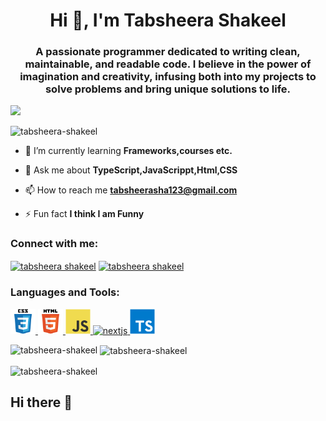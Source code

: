 
<h1 align="center">Hi 👋, I'm Tabsheera Shakeel</h1>
<h3 align="center">A passionate programmer dedicated to writing clean, maintainable, and readable code. I believe in the power of imagination and creativity, infusing both into my projects to solve problems and bring unique solutions to life.</h3>
<p align="left"> <img src="https://camo.githubusercontent.com/800e1ce79aaa78d4e4d5eb324dfb2a8bb0164a42c6a2f6e636692bcc3f9480d4/68747470733a2f2f63646e2e686173686e6f64652e636f6d2f7265732f686173686e6f64652f696d6167652f75706c6f61642f76313638313536323530383336352f6b39367a307833566a2e676966" /> </p>

<p align="left"> <img src="https://komarev.com/ghpvc/?username=tabsheera-shakeel&label=Profile%20views&color=0e75b6&style=flat" alt="tabsheera-shakeel" /> </p>

- 🌱 I’m currently learning **Frameworks,courses etc.**

- 💬 Ask me about **TypeScript,JavaScrippt,Html,CSS**

- 📫 How to reach me **tabsheerasha123@gmail.com**

- ⚡ Fun fact **I think I am Funny**

<h3 align="left">Connect with me:</h3>
<p align="left">
<a href="https://linkedin.com/in/tabsheera shakeel" target="blank"><img align="center" src="https://raw.githubusercontent.com/rahuldkjain/github-profile-readme-generator/master/src/images/icons/Social/linked-in-alt.svg" alt="tabsheera shakeel" height="30" width="40" /></a>
<a href="https://fb.com/tabsheera shakeel" target="blank"><img align="center" src="https://raw.githubusercontent.com/rahuldkjain/github-profile-readme-generator/master/src/images/icons/Social/facebook.svg" alt="tabsheera shakeel" height="30" width="40" /></a>
</p>

<h3 align="left">Languages and Tools:</h3>
<p align="left"> <a href="https://www.w3schools.com/css/" target="_blank" rel="noreferrer"> <img src="https://raw.githubusercontent.com/devicons/devicon/master/icons/css3/css3-original-wordmark.svg" alt="css3" width="40" height="40"/> </a> <a href="https://www.w3.org/html/" target="_blank" rel="noreferrer"> <img src="https://raw.githubusercontent.com/devicons/devicon/master/icons/html5/html5-original-wordmark.svg" alt="html5" width="40" height="40"/> </a> <a href="https://developer.mozilla.org/en-US/docs/Web/JavaScript" target="_blank" rel="noreferrer"> <img src="https://raw.githubusercontent.com/devicons/devicon/master/icons/javascript/javascript-original.svg" alt="javascript" width="40" height="40"/> </a> <a href="https://nextjs.org/" target="_blank" rel="noreferrer"> <img src="https://cdn.worldvectorlogo.com/logos/nextjs-2.svg" alt="nextjs" width="40" height="40"/> </a> <a href="https://www.typescriptlang.org/" target="_blank" rel="noreferrer"> <img src="https://raw.githubusercontent.com/devicons/devicon/master/icons/typescript/typescript-original.svg" alt="typescript" width="40" height="40"/> </a> </p>

<p><img align="left" src="https://github-readme-stats.vercel.app/api/top-langs?username=tabsheera-shakeel&show_icons=true&locale=en&layout=compact" alt="tabsheera-shakeel" /></p>

<p>&nbsp;<img align="center" src="https://github-readme-stats.vercel.app/api?username=tabsheera-shakeel&show_icons=true&locale=en" alt="tabsheera-shakeel" /></p>

<p><img align="center" src="https://github-readme-streak-stats.herokuapp.com/?user=tabsheera-shakeel&" alt="tabsheera-shakeel" /></p>

## Hi there 👋

<!--
**Tabsheera-Shakeel/Tabsheera-Shakeel** is a ✨ _special_ ✨ repository because its `README.md` (this file) appears on your GitHub profile.

Here are some ideas to get you started:

- 🔭 I’m currently working on ...
- 🌱 I’m currently learning ...
- 👯 I’m looking to collaborate on ...
- 🤔 I’m looking for help with ...
- 💬 Ask me about ...
- 📫 How to reach me: ...
- 😄 Pronouns: ...
- ⚡ Fun fact: ...
-->
